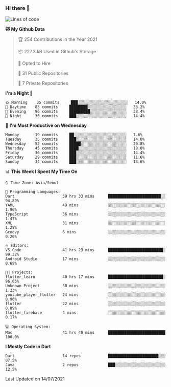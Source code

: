 ### Hi there 👋

<!--
**ska2519/ska2519** is a ✨ _special_ ✨ repository because its `README.md` (this file) appears on your GitHub profile.

Here are some ideas to get you started:

- 🔭 I’m currently working on ...
- 🌱 I’m currently learning ...
- 👯 I’m looking to collaborate on ...
- 🤔 I’m looking for help with ...
- 💬 Ask me about ...
- 📫 How to reach me: ...
- 😄 Pronouns: ...
- ⚡ Fun fact: ...
-->

<!--START_SECTION:waka-->
![Lines of code](https://img.shields.io/badge/From%20Hello%20World%20I%27ve%20Written-164384%20lines%20of%20code-blue)

**🐱 My Github Data** 

> 🏆 254 Contributions in the Year 2021
 > 
> 📦 227.3 kB Used in Github's Storage 
 > 
> 💼 Opted to Hire
 > 
> 📜 31 Public Repositories 
 > 
> 🔑 7 Private Repositories  
 > 
**I'm a Night 🦉** 

```text
🌞 Morning    35 commits     ███░░░░░░░░░░░░░░░░░░░░░░   14.0% 
🌆 Daytime    83 commits     ████████░░░░░░░░░░░░░░░░░   33.2% 
🌃 Evening    96 commits     █████████░░░░░░░░░░░░░░░░   38.4% 
🌙 Night      36 commits     ███░░░░░░░░░░░░░░░░░░░░░░   14.4%

```
📅 **I'm Most Productive on Wednesday** 

```text
Monday       19 commits     ██░░░░░░░░░░░░░░░░░░░░░░░   7.6% 
Tuesday      35 commits     ███░░░░░░░░░░░░░░░░░░░░░░   14.0% 
Wednesday    52 commits     █████░░░░░░░░░░░░░░░░░░░░   20.8% 
Thursday     45 commits     ████░░░░░░░░░░░░░░░░░░░░░   18.0% 
Friday       36 commits     ███░░░░░░░░░░░░░░░░░░░░░░   14.4% 
Saturday     29 commits     ███░░░░░░░░░░░░░░░░░░░░░░   11.6% 
Sunday       34 commits     ███░░░░░░░░░░░░░░░░░░░░░░   13.6%

```


📊 **This Week I Spent My Time On** 

```text
⌚︎ Time Zone: Asia/Seoul

💬 Programming Languages: 
Dart                     39 hrs 33 mins      ███████████████████████░░   94.89% 
YAML                     49 mins             ░░░░░░░░░░░░░░░░░░░░░░░░░   1.96% 
TypeScript               36 mins             ░░░░░░░░░░░░░░░░░░░░░░░░░   1.47% 
XML                      31 mins             ░░░░░░░░░░░░░░░░░░░░░░░░░   1.28% 
Groovy                   6 mins              ░░░░░░░░░░░░░░░░░░░░░░░░░   0.26%

🔥 Editors: 
VS Code                  41 hrs 23 mins      ████████████████████████░   99.32% 
Android Studio           17 mins             ░░░░░░░░░░░░░░░░░░░░░░░░░   0.68%

🐱‍💻 Projects: 
flutter_learn            40 hrs 17 mins      ████████████████████████░   96.65% 
Unknown Project          30 mins             ░░░░░░░░░░░░░░░░░░░░░░░░░   1.23% 
youtube_player_flutter   24 mins             ░░░░░░░░░░░░░░░░░░░░░░░░░   0.96% 
flutter                  22 mins             ░░░░░░░░░░░░░░░░░░░░░░░░░   0.89% 
flutter_firebase         4 mins              ░░░░░░░░░░░░░░░░░░░░░░░░░   0.17%

💻 Operating System: 
Mac                      41 hrs 40 mins      █████████████████████████   100.0%

```

**I Mostly Code in Dart** 

```text
Dart                     14 repos            ██████████████████████░░░   87.5% 
Java                     2 repos             ███░░░░░░░░░░░░░░░░░░░░░░   12.5%

```



 Last Updated on 14/07/2021
<!--END_SECTION:waka-->


